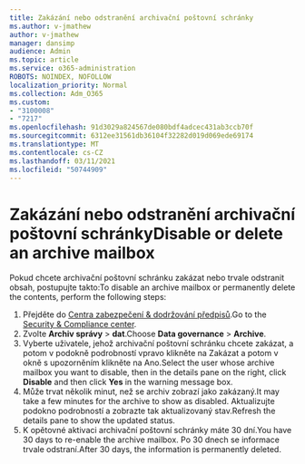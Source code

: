 ```yaml
---
title: Zakázání nebo odstranění archivační poštovní schránky
ms.author: v-jmathew
author: v-jmathew
manager: dansimp
audience: Admin
ms.topic: article
ms.service: o365-administration
ROBOTS: NOINDEX, NOFOLLOW
localization_priority: Normal
ms.collection: Adm_O365
ms.custom:
- "3100008"
- "7217"
ms.openlocfilehash: 91d3029a824567de080bdf4adcec431ab3ccb70f
ms.sourcegitcommit: 6312ee31561db36104f32282d019d069ede69174
ms.translationtype: MT
ms.contentlocale: cs-CZ
ms.lasthandoff: 03/11/2021
ms.locfileid: "50744909"
---
```

# <a name="disable-or-delete-an-archive-mailbox"></a><span data-ttu-id="b24a2-102">Zakázání nebo odstranění archivační poštovní schránky</span><span class="sxs-lookup"><span data-stu-id="b24a2-102">Disable or delete an archive mailbox</span></span>

<span data-ttu-id="b24a2-103">Pokud chcete archivační poštovní schránku zakázat nebo trvale odstranit obsah, postupujte takto:</span><span class="sxs-lookup"><span data-stu-id="b24a2-103">To disable an archive mailbox or permanently delete the contents, perform the following steps:</span></span>

1. <span data-ttu-id="b24a2-104">Přejděte do [Centra zabezpečení & dodržování předpisů]( https://go.microsoft.com/fwlink/p/?linkid=2077143).</span><span class="sxs-lookup"><span data-stu-id="b24a2-104">Go to the [Security & Compliance center]( https://go.microsoft.com/fwlink/p/?linkid=2077143).</span></span>
2. <span data-ttu-id="b24a2-105">Zvolte **Archiv správy**  >  **dat**.</span><span class="sxs-lookup"><span data-stu-id="b24a2-105">Choose **Data governance** > **Archive**.</span></span>
3. <span data-ttu-id="b24a2-106">Vyberte uživatele, jehož archivační poštovní schránku chcete zakázat, a  potom v  podokně podrobností vpravo klikněte na Zakázat a potom v okně s upozorněním klikněte na Ano.</span><span class="sxs-lookup"><span data-stu-id="b24a2-106">Select the user whose archive mailbox you want to disable, then in the details pane on the right, click **Disable** and then click **Yes** in the warning message box.</span></span>
4. <span data-ttu-id="b24a2-107">Může trvat několik minut, než se archiv zobrazí jako zakázaný.</span><span class="sxs-lookup"><span data-stu-id="b24a2-107">It may take a few minutes for the archive to show as disabled.</span></span> <span data-ttu-id="b24a2-108">Aktualizujte podokno podrobností a zobrazte tak aktualizovaný stav.</span><span class="sxs-lookup"><span data-stu-id="b24a2-108">Refresh the details pane to show the updated status.</span></span>
5. <span data-ttu-id="b24a2-109">K opětovné aktivaci archivační poštovní schránky máte 30 dní.</span><span class="sxs-lookup"><span data-stu-id="b24a2-109">You have 30 days to re-enable the archive mailbox.</span></span> <span data-ttu-id="b24a2-110">Po 30 dnech se informace trvale odstraní.</span><span class="sxs-lookup"><span data-stu-id="b24a2-110">After 30 days, the information is permanently deleted.</span></span>
